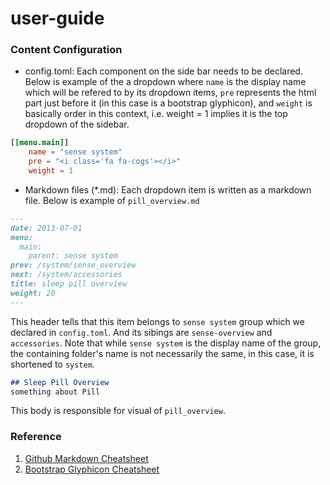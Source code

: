 user-guide
==========


###  Content Configuration

- config.toml: Each component on the side bar needs to be declared. Below is example of the a dropdown where `name` is the display name which will be refered to by its dropdown items, `pre` represents the html part just before it (in this case is a bootstrap glyphicon), and `weight` is basically order in this context, i.e. weight = 1 implies it is the top dropdown of the sidebar.
```toml
[[menu.main]]
    name = "sense system"
    pre = "<i class='fa fa-cogs'></i>"
    weight = 1
```

- Markdown files (*.md): Each dropdown item is written as a markdown file. Below is example of `pill_overview.md`

```md
---
date: 2013-07-01
menu:
  main:
    parent: sense system
prev: /system/sense_overview
next: /system/accessories
title: sleep pill overview
weight: 20
---
```

This header tells that this item belongs to `sense system` group which we declared in `config.toml`. And its sibings are `sense-overview` and `accessories`. Note that while `sense system` is the display name of the group, the containing folder's name is not necessarily the same, in this case, it is shortened to `system`.

```md
## Sleep Pill Overview
something about Pill
```

This body is responsible for visual of `pill_overview`.


### Reference
  1. [Github Markdown Cheatsheet](https://github.com/adam-p/markdown-here/wiki/Markdown-Cheatsheet)
  2. [Bootstrap Glyphicon Cheatsheet](http://fortawesome.github.io/Font-Awesome/icons/)
